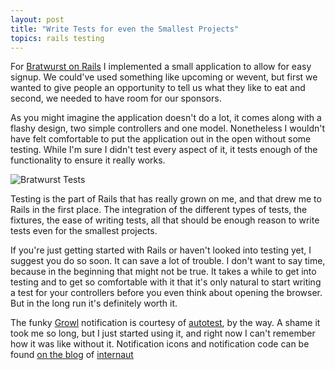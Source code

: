 ```yaml
---
layout: post
title: "Write Tests for even the Smallest Projects"
topics: rails testing
---
```

For [Bratwurst on Rails](http://www.bratwurst-on-rails.com) I implemented a small application to allow for easy signup. We could've used something like upcoming or wevent, but first we wanted to give people an opportunity to tell us what they like to eat and second, we needed to have room for our sponsors.

As you might imagine the application doesn't do a lot, it comes along with a flashy design, two simple controllers and one model. Nonetheless I wouldn't have felt comfortable to put the application out in the open without some testing. While I'm sure I didn't test every aspect of it, it tests enough of the functionality to ensure it really works.

![Bratwurst Tests](http://myskitch.com/mattie/picture_1-20070911-111552.jpg)

Testing is the part of Rails that has really grown on me, and that drew me to Rails in the first place. The integration of the different types of tests, the fixtures, the ease of writing tests, all that should be enough reason to write tests even for the smallest projects.

If you're just getting started with Rails or haven't looked into testing yet, I suggest you do so soon. It can save a lot of trouble. I don't want to say time, because in the beginning that might not be true. It takes a while to get into testing and to get so comfortable with it that it's only natural to start writing a test for your controllers before you even think about opening the browser. But in the long run it's definitely worth it.

The funky [Growl](http://www.growl.info/) notification is courtesy of [autotest](http://www.zenspider.com/ZSS/Products/ZenTest/), by the way. A shame it took me so long, but I just started using it, and right now I can't remember how it was like without it. Notification icons and notification code can be found [on the blog](http://blog.internautdesign.com/2006/11/12/autotest-growl-goodness) of [internaut](http://internautdesign.com/)